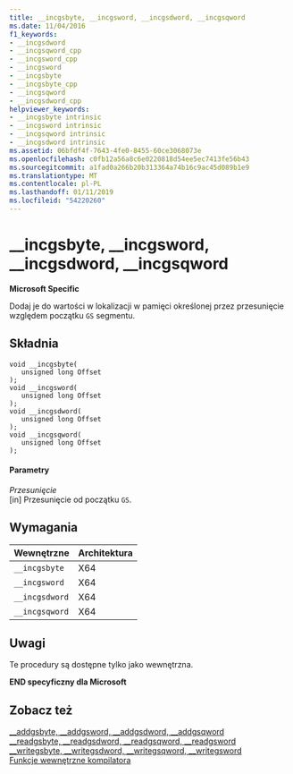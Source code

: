 ```yaml
---
title: __incgsbyte, __incgsword, __incgsdword, __incgsqword
ms.date: 11/04/2016
f1_keywords:
- __incgsdword
- __incgsqword_cpp
- __incgsword_cpp
- __incgsword
- __incgsbyte
- __incgsbyte_cpp
- __incgsqword
- __incgsdword_cpp
helpviewer_keywords:
- __incgsbyte intrinsic
- __incgsword intrinsic
- __incgsqword intrinsic
- __incgsdword intrinsic
ms.assetid: 06bfdf4f-7643-4fe0-8455-60ce3068073e
ms.openlocfilehash: c0fb12a56a8c6e0220818d54ee5ec7413fe56b43
ms.sourcegitcommit: a1fad0a266b20b313364a74b16c9ac45d089b1e9
ms.translationtype: MT
ms.contentlocale: pl-PL
ms.lasthandoff: 01/11/2019
ms.locfileid: "54220260"
---
```

# <a name="incgsbyte-incgsword-incgsdword-incgsqword"></a>__incgsbyte, __incgsword, __incgsdword, __incgsqword

**Microsoft Specific**

Dodaj je do wartości w lokalizacji w pamięci określonej przez przesunięcie względem początku `GS` segmentu.

## <a name="syntax"></a>Składnia

```
void __incgsbyte(
   unsigned long Offset
);
void __incgsword(
   unsigned long Offset
);
void __incgsdword(
   unsigned long Offset
);
void __incgsqword(
   unsigned long Offset
);
```

#### <a name="parameters"></a>Parametry

*Przesunięcie*<br/>
[in] Przesunięcie od początku `GS`.

## <a name="requirements"></a>Wymagania

|Wewnętrzne|Architektura|
|---------------|------------------|
|`__incgsbyte`|X64|
|`__incgsword`|X64|
|`__incgsdword`|X64|
|`__incgsqword`|X64|

## <a name="remarks"></a>Uwagi

Te procedury są dostępne tylko jako wewnętrzna.

**END specyficzny dla Microsoft**

## <a name="see-also"></a>Zobacz też

[__addgsbyte, \__addgsword, \__addgsdword, \__addgsqword](../intrinsics/addgsbyte-addgsword-addgsdword-addgsqword.md)<br/>
[__readgsbyte, \__readgsdword, \__readgsqword, \__readgsword](../intrinsics/readgsbyte-readgsdword-readgsqword-readgsword.md)<br/>
[__writegsbyte, \__writegsdword, \__writegsqword, \__writegsword](../intrinsics/writegsbyte-writegsdword-writegsqword-writegsword.md)<br/>
[Funkcje wewnętrzne kompilatora](../intrinsics/compiler-intrinsics.md)
